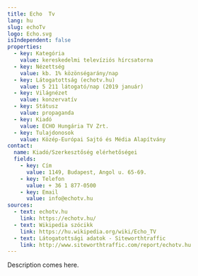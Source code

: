 ```yaml
---
title: Echo  Tv
lang: hu
slug: echoTv
logo: Echo.svg
isIndependent: false
properties:
  - key: Kategória
    value: kereskedelmi televíziós hírcsatorna
  - key: Nézettség
    value: kb. 1% közönségarány/nap
  - key: Látogatottság (echotv.hu)
    value: 5 211 látogató/nap (2019 január)
  - key: Világnézet
    value: konzervatív
  - key: Státusz
    value: propaganda
  - key: Kiadó
    value: ECHO Hungária TV Zrt.
  - key: Tulajdonosok
    value: Közép-Európai Sajtó és Média Alapítvány
contact:
  name: Kiadó/Szerkesztőség elérhetőségei
  fields:
    - key: Cím
      value: 1149, Budapest, Angol u. 65-69.
    - key: Telefon
      value: + 36 1 877-0500
    - key: Email
      value: info@echotv.hu
sources:
  - text: echotv.hu
    link: https://echotv.hu/
  - text: Wikipedia szócikk
    link: https://hu.wikipedia.org/wiki/Echo_TV
  - text: Látogatottsági adatok - Siteworthtraffic
    link: http://www.siteworthtraffic.com/report/echotv.hu
---
```


Description comes here.